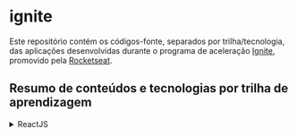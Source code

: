 # ignite

Este repositório contém os códigos-fonte, separados por trilha/tecnologia, das aplicações desenvolvidas durante o programa de aceleração [Ignite](https://www.rocketseat.com.br/ignite), promovido pela [Rocketseat](https://www.rocketseat.com.br).


## Resumo de conteúdos e tecnologias por trilha de aprendizagem

<details>
  <summary>ReactJS</summary>

  <ul>
    <details open>
      <summary>Chapter I</summary>
      <ul>
        <li>
          Criação de uma aplicação ReactJS do zero, incluindo a configuração manual  do Webpack, do Babel e do TypeScript
        </li>
        <li>
          Introdução ao conceito e o uso de CSS Modules
        </li>
      </ul>
  </details>

  <details open>
      <summary>Chapter II</summary>
      <ul>
        <li>
          Criação de uma aplicação utilizando o template Create React App (CRA)
        </li>
        <li>
          Conceitos de componentização dentro do ReactJS
        </li>
        <li>
          Utilização do Styled Components para criar componentes e estilos component-scoped
        </li>
        <li>
          FakeAPI utilizando o MirageJS e o Axios a fim de simular um backend para a aplicação (frontend)
        </li>
        <li>
          Utilização da ContextAPI do ReactJS para criar um hook personalizado para compartilhar estado/informação entre diversos componentes dentro da aplicação
        </li>
    </ul>
  </details> 
  </ul>
</details>
